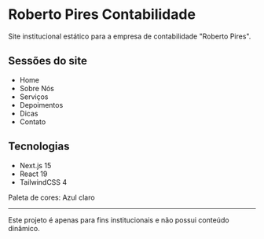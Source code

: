 # Roberto Pires Contabilidade

Site institucional estático para a empresa de contabilidade "Roberto Pires".

## Sessões do site
- Home
- Sobre Nós
- Serviços
- Depoimentos
- Dicas
- Contato

## Tecnologias
- Next.js 15
- React 19
- TailwindCSS 4

Paleta de cores: Azul claro

---

Este projeto é apenas para fins institucionais e não possui conteúdo dinâmico.

